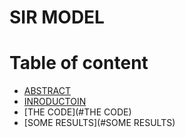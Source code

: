 # SIR MODEL

# Table of content
* [ABSTRACT](#ABSTRACT)
* [INRODUCTOIN](#INTRODUCTION)
* [THE CODE](#THE CODE)
* [SOME RESULTS](#SOME RESULTS)
